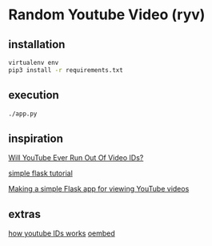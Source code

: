 # Random Youtube Video (ryv)

## installation
```bash
virtualenv env
pip3 install -r requirements.txt
```

## execution
```bash
./app.py
```

## inspiration
[Will YouTube Ever Run Out Of Video IDs?](https://www.youtube.com/watch?v=gocwRvLhDf8)

[simple flask tutorial](https://flask.palletsprojects.com/en/2.0.x/quickstart/)

[Making a simple Flask app for viewing YouTube videos](http://www.compjour.org/lessons/flask-single-page/simple-youtube-viewing-flask-app/)

## extras
[how youtube IDs works](https://webapps.stackexchange.com/a/101153/291209)
[oembed](https://oembed.com/)

